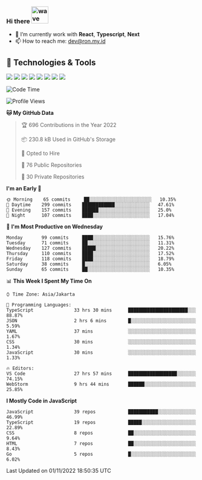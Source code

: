 ### Hi there <img src="https://i.ibb.co/q0Hx1KK/wave.gif" alt="wave" width="45px">

- 🌱 I’m currently work with **React**, **Typescript**, **Next**
- 📫 How to reach me: dev@ron.my.id

## 🔧 Technologies & Tools

![](https://img.shields.io/badge/OS-Linux-informational?style=flat&logo=linux&logoColor=white&color=2bbc8a)
![](https://img.shields.io/badge/OS-Windows-informational?style=flat&logo=windows&logoColor=white&color=2bbc8a)
![](https://img.shields.io/badge/Code-JavaScript-informational?style=flat&logo=javascript&logoColor=white&color=2bbc8a)
![](https://img.shields.io/badge/Code-Golang-informational?style=flat&logo=go&logoColor=white&color=2bbc8a)
![](https://img.shields.io/badge/Code-React-informational?style=flat&logo=react&logoColor=white&color=2bbc8a)
![](https://img.shields.io/badge/Code-Next-informational?style=flat&logo=next.js&logoColor=white&color=2bbc8a)
![](https://img.shields.io/badge/Shell-Bash-informational?style=flat&logo=gnu-bash&logoColor=white&color=2bbc8a)
![](https://img.shields.io/badge/Tools-Docker-informational?style=flat&logo=docker&logoColor=white&color=2bbc8a)

<!--START_SECTION:waka-->
![Code Time](http://img.shields.io/badge/Code%20Time-569%20hrs%2037%20mins-blue)

![Profile Views](http://img.shields.io/badge/Profile%20Views-0-blue)

**🐱 My GitHub Data** 

> 🏆 696 Contributions in the Year 2022
 > 
> 📦 230.8 kB Used in GitHub's Storage 
 > 
> 💼 Opted to Hire
 > 
> 📜 76 Public Repositories 
 > 
> 🔑 30 Private Repositories  
 > 
**I'm an Early 🐤** 

```text
🌞 Morning    65 commits     ██░░░░░░░░░░░░░░░░░░░░░░░   10.35% 
🌆 Daytime    299 commits    ████████████░░░░░░░░░░░░░   47.61% 
🌃 Evening    157 commits    ██████░░░░░░░░░░░░░░░░░░░   25.0% 
🌙 Night      107 commits    ████░░░░░░░░░░░░░░░░░░░░░   17.04%

```
📅 **I'm Most Productive on Wednesday** 

```text
Monday       99 commits     ████░░░░░░░░░░░░░░░░░░░░░   15.76% 
Tuesday      71 commits     ██░░░░░░░░░░░░░░░░░░░░░░░   11.31% 
Wednesday    127 commits    █████░░░░░░░░░░░░░░░░░░░░   20.22% 
Thursday     110 commits    ████░░░░░░░░░░░░░░░░░░░░░   17.52% 
Friday       118 commits    ████░░░░░░░░░░░░░░░░░░░░░   18.79% 
Saturday     38 commits     █░░░░░░░░░░░░░░░░░░░░░░░░   6.05% 
Sunday       65 commits     ██░░░░░░░░░░░░░░░░░░░░░░░   10.35%

```


📊 **This Week I Spent My Time On** 

```text
⌚︎ Time Zone: Asia/Jakarta

💬 Programming Languages: 
TypeScript               33 hrs 30 mins      ██████████████████████░░░   88.87% 
JSON                     2 hrs 6 mins        █░░░░░░░░░░░░░░░░░░░░░░░░   5.59% 
YAML                     37 mins             ░░░░░░░░░░░░░░░░░░░░░░░░░   1.67% 
CSS                      30 mins             ░░░░░░░░░░░░░░░░░░░░░░░░░   1.34% 
JavaScript               30 mins             ░░░░░░░░░░░░░░░░░░░░░░░░░   1.33%

🔥 Editors: 
VS Code                  27 hrs 57 mins      ██████████████████░░░░░░░   74.15% 
WebStorm                 9 hrs 44 mins       ██████░░░░░░░░░░░░░░░░░░░   25.85%

```

**I Mostly Code in JavaScript** 

```text
JavaScript               39 repos            ███████████░░░░░░░░░░░░░░   46.99% 
TypeScript               19 repos            █████░░░░░░░░░░░░░░░░░░░░   22.89% 
CSS                      8 repos             ██░░░░░░░░░░░░░░░░░░░░░░░   9.64% 
HTML                     7 repos             ██░░░░░░░░░░░░░░░░░░░░░░░   8.43% 
Go                       5 repos             █░░░░░░░░░░░░░░░░░░░░░░░░   6.02%

```



 Last Updated on 01/11/2022 18:50:35 UTC
<!--END_SECTION:waka-->

